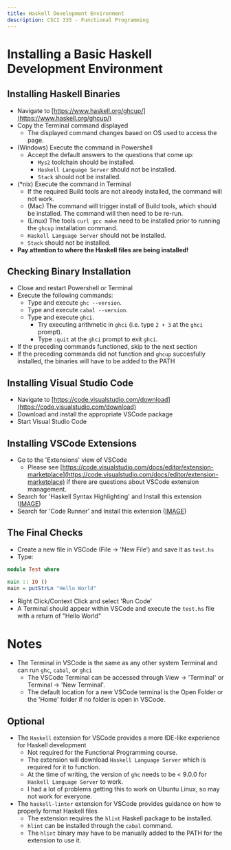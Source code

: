 ```yaml
---
title: Haskell Development Environment
description: CSCI 335 - Functional Programming
---
```


# Installing a Basic Haskell Development Environment

## Installing Haskell Binaries

- Navigate to [https://www.haskell.org/ghcup/](https://www.haskell.org/ghcup/)
- Copy the Terminal command displayed 
  - The displayed command changes based on OS used to access the page.
- (Windows) Execute the command in Powershell
    - Accept the default answers to the questions that come up:
      - `Mys2` toolchain should be installed.
      - `Haskell Language Server` should not be installed.
      - `Stack` should not be installed.
- (*nix) Execute the command in Terminal
    - If the required Build tools are not already installed, the command will not work.
    - (Mac) The command will trigger install of Build tools, which should be installed. The command will then need to be re-run.
    - (Linux) The tools `curl gcc make` need to be installed prior to running the `ghcup` installation command.
    - `Haskell Language Server` should not be installed.
    - `Stack` should not be installed.
- **Pay attention to where the Haskell files are being installed!**

## Checking Binary Installation

- Close and restart Powershell or Terminal
- Execute the following commands:
  - Type and execute `ghc --version`.
  - Type and execute `cabal --version`.
  - Type and execute `ghci`.
    - Try executing arithmetic in `ghci` (i.e. type `2 + 3` at the `ghci` prompt).
    - Type `:quit` at the `ghci` prompt to exit `ghci`.
- If the preceding commands functioned, skip to the next section
- If the preceding commands did not function and `ghcup` succesfully installed, the binaries will have to be added to the PATH

## Installing Visual Studio Code

- Navigate to [https://code.visualstudio.com/download](https://code.visualstudio.com/download)
- Download and install the appropriate VSCode package
- Start Visual Studio Code

## Installing VSCode Extensions

- Go to the 'Extensions' view of VSCode
  - Please see [https://code.visualstudio.com/docs/editor/extension-marketplace](https://code.visualstudio.com/docs/editor/extension-marketplace) if there are questions about VSCode extension management.
- Search for 'Haskell Syntax Highlighting' and Install this extension ([IMAGE](./assets/img/InstallSyntaxHighlighting.png))
- Search for 'Code Runner' and Install this extension ([IMAGE](./assets/img/InstallCodeRunnerVSCode.png))

## The Final Checks

- Create a new file in VSCode (File -> 'New File') and save it as `test.hs`
- Type:

```haskell
module Test where

main :: IO ()
main = putStrLn "Hello World"
```

- Right Click/Context Click and select 'Run Code'
- A Terminal should appear within VSCode and execute the `test.hs` file with a return of "Hello World"

# Notes

- The Terminal in VSCode is the same as any other system Terminal and can run `ghc`, `cabal`, or `ghci`
  - The VSCode Terminal can be accessed through View -> 'Terminal' or Terminal -> 'New Terminal'.
  - The default location for a new VSCode terminal is the Open Folder or the 'Home' folder if no folder is open in VSCode.

## Optional

- The `Haskell` extension for VSCode provides a more IDE-like experience for Haskell development
  - Not required for the Functional Programming course.
  - The extension will download `Haskell Language Server` which is required for it to function.
  - At the time of writing, the version of `ghc` needs to be < 9.0.0 for `Haskell Language Server` to work.
  - I had a lot of problems getting this to work on Ubuntu Linux, so may not work for everyone.
- The `haskell-linter` extension for VSCode provides guidance on how to properly format Haskell files
  - The extension requires the `hlint` Haskell package to be installed.
  - `hlint` can be installed through the `cabal` command.
  - The `hlint` binary may have to be manually added to the PATH for the extension to use it.
